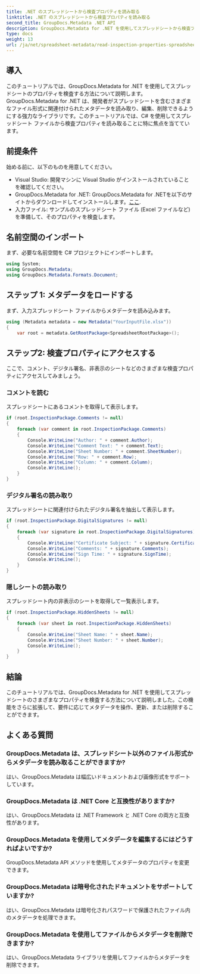 ```yaml
---
title: .NET のスプレッドシートから検査プロパティを読み取る
linktitle: .NET のスプレッドシートから検査プロパティを読み取る
second_title: GroupDocs.Metadata .NET API
description: GroupDocs.Metadata for .NET を使用してスプレッドシートから検査プロパティを読み取る方法を学習します。コメント、デジタル署名、非表示のシートに簡単にアクセスできます。
type: docs
weight: 13
url: /ja/net/spreadsheet-metadata/read-inspection-properties-spreadsheets/
---
```

## 導入
このチュートリアルでは、GroupDocs.Metadata for .NET を使用してスプレッドシートのプロパティを検査する方法について説明します。GroupDocs.Metadata for .NET は、開発者がスプレッドシートを含むさまざまなファイル形式に関連付けられたメタデータを読み取り、編集、削除できるようにする強力なライブラリです。このチュートリアルでは、C# を使用してスプレッドシート ファイルから検査プロパティを読み取ることに特に焦点を当てています。
## 前提条件
始める前に、以下のものを用意してください。
- Visual Studio: 開発マシンに Visual Studio がインストールされていることを確認してください。
-  GroupDocs.Metadata for .NET: GroupDocs.Metadata for .NETを以下のサイトからダウンロードしてインストールします。[ここ](https://releases.groupdocs.com/metadata/net/).
- 入力ファイル: サンプルのスプレッドシート ファイル (Excel ファイルなど) を準備して、そのプロパティを検査します。

## 名前空間のインポート
まず、必要な名前空間を C# プロジェクトにインポートします。
```csharp
using System;
using GroupDocs.Metadata;
using GroupDocs.Metadata.Formats.Document;
```
## ステップ 1: メタデータをロードする
まず、入力スプレッドシート ファイルからメタデータを読み込みます。
```csharp
using (Metadata metadata = new Metadata("YourInputFile.xlsx"))
{
    var root = metadata.GetRootPackage<SpreadsheetRootPackage>();
```
## ステップ2: 検査プロパティにアクセスする
ここで、コメント、デジタル署名、非表示のシートなどのさまざまな検査プロパティにアクセスしてみましょう。
### コメントを読む
スプレッドシートにあるコメントを取得して表示します。
```csharp
if (root.InspectionPackage.Comments != null)
{
    foreach (var comment in root.InspectionPackage.Comments)
    {
        Console.WriteLine("Author: " + comment.Author);
        Console.WriteLine("Comment Text: " + comment.Text);
        Console.WriteLine("Sheet Number: " + comment.SheetNumber);
        Console.WriteLine("Row: " + comment.Row);
        Console.WriteLine("Column: " + comment.Column);
        Console.WriteLine();
    }
}
```
### デジタル署名の読み取り
スプレッドシートに関連付けられたデジタル署名を抽出して表示します。
```csharp
if (root.InspectionPackage.DigitalSignatures != null)
{
    foreach (var signature in root.InspectionPackage.DigitalSignatures)
    {
        Console.WriteLine("Certificate Subject: " + signature.CertificateSubject);
        Console.WriteLine("Comments: " + signature.Comments);
        Console.WriteLine("Sign Time: " + signature.SignTime);
        Console.WriteLine();
    }
}
```
### 隠しシートの読み取り
スプレッドシート内の非表示のシートを取得して一覧表示します。
```csharp
if (root.InspectionPackage.HiddenSheets != null)
{
    foreach (var sheet in root.InspectionPackage.HiddenSheets)
    {
        Console.WriteLine("Sheet Name: " + sheet.Name);
        Console.WriteLine("Sheet Number: " + sheet.Number);
        Console.WriteLine();
    }
}
```

## 結論
このチュートリアルでは、GroupDocs.Metadata for .NET を使用してスプレッドシートのさまざまなプロパティを検査する方法について説明しました。この機能をさらに拡張して、要件に応じてメタデータを操作、更新、または削除することができます。

## よくある質問
### GroupDocs.Metadata は、スプレッドシート以外のファイル形式からメタデータを読み取ることができますか?
はい、GroupDocs.Metadata は幅広いドキュメントおよび画像形式をサポートしています。
### GroupDocs.Metadata は .NET Core と互換性がありますか?
はい、GroupDocs.Metadata は .NET Framework と .NET Core の両方と互換性があります。
### GroupDocs.Metadata を使用してメタデータを編集するにはどうすればよいですか?
GroupDocs.Metadata API メソッドを使用してメタデータのプロパティを変更できます。
### GroupDocs.Metadata は暗号化されたドキュメントをサポートしていますか?
はい、GroupDocs.Metadata は暗号化されパスワードで保護されたファイル内のメタデータを処理できます。
### GroupDocs.Metadata を使用してファイルからメタデータを削除できますか?
はい、GroupDocs.Metadata ライブラリを使用してファイルからメタデータを削除できます。